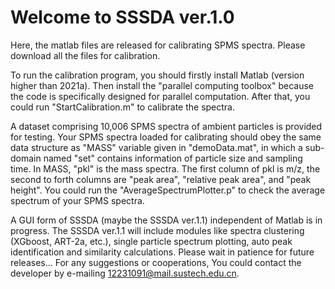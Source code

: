 # Welcome to SSSDA ver.1.0
  Here, the matlab files are released for calibrating SPMS spectra. Please download all the files for calibration.
 
  To run the calibration program, you should firstly install Matlab (version higher than 2021a). Then install the "parallel computing toolbox" because the code is specifically designed for parallel computation. After that, you could run "StartCalibration.m" to calibrate the spectra.

   A dataset comprising 10,006 SPMS spectra of ambient particles is provided for testing. Your SPMS spectra loaded for calibrating should obey the same data structure as "MASS" variable given in "demoData.mat", in which a sub-domain named "set" contains information of particle size and sampling time. In MASS, "pkl" is the mass spectra. The first column of pkl is m/z, the second to forth columns are "peak area", "relative peak area", and "peak height". You could run the "AverageSpectrumPlotter.p" to check the average spectrum of your SPMS spectra.
 
  A GUI form of SSSDA (maybe the SSSDA ver.1.1) independent of Matlab is in progress. The SSSDA ver.1.1 will include modules like spectra clustering (XGboost, ART-2a, etc.), single particle spectrum plotting, auto peak identification and similarity calculations. Please wait in patience for future releases...
  For any suggestions or cooperations, You could contact the developer by e-mailing 12231091@mail.sustech.edu.cn.
